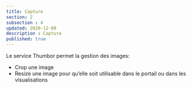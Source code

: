 ```yaml
---
title: Capture
section: 2
subsection : 4
updated: 2020-12-09
description : Capture
published: true
---
```


Le service Thumbor permet la gestion des images:
* Crop une image
* Resize une image pour qu’elle soit utilisable dans le portail ou dans les visualisations

